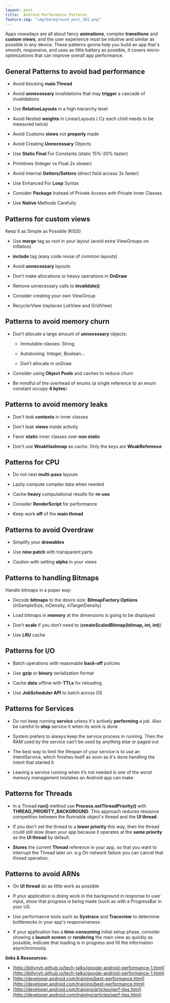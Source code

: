 ```yaml
---
layout: post
title:  Android Performance Patterns
feature-img: "img/background_post_101.png"
---
```


Apps nowadays are all about fancy **animations**, complex **transitions** and **custom views**, and the user experience must be intuitive and similar as possible in any device. These patterns gonna help you build an app that's smooth, responsive, and uses as little battery as possible, it covers micro-optimizations that can improve overall app performance.


## General Patterns to avoid bad performance

- Avoid blocking **main Thread**

- Avoid **unnecessary** invalidations that may **trigger** a cascade of invalidations

- Use **RelativeLayouts** in a high hierarchy level

- Avoid Nested **weights** in LinearLayouts ( Cz each child needs to be measured twice)

- Avoid Customs **views** not **properly** made

- Avoid Creating **Unnecessary** Objects

- Use **Static Final** For Constants (static 15%-20% faster)

- Primitives (Integer vs Float 2x slower)

- Avoid Internal **Getters/Setters** (direct field access 3x faster)

- Use Enhanced For **Loop** Syntax

- Consider **Package** Instead of Private Access with Private Inner Classes

- Use **Native** Methods Carefully

## Patterns for custom views
  
Keep It as Simple as Possible (KISS)

- Use **merge** tag as root in your layout (avoid extra ViewGroups on inflation)

- **include** tag (easy code reuse of common layouts)

- Avoid **unnecessary** layouts

- Don’t make allocations or heavy operations in **OnDraw**

- Remove unnecessary calls to **invalidate()**

- Consider creating your own ViewGroup 

- RecyclerView (replaces ListView and GridView)

## Patterns to avoid memory churn

- Don’t allocate a large amount of **unnecessary** objects:
	
	- Immutable classes: String
	
	- Autoboxing: Integer, Boolean…
	
	- Don’t allocate in onDraw

- Consider using **Object Pools** and caches to reduce churn

- Be mindful of the overhead of enums (a single reference to an enum constant occupy **4 bytes**)

## Patterns to avoid memory leaks 

- Don't leak **contexts** in inner classes

- Don't leak **views** inside activity

- Favor **static** inner classes over **non static**

- Don't use **WeakHashmap** as cache. Only the keys are **WeakReference**
 
## Patterns for CPU

- Do not nest **multi-pass** layouts

- Lazily compute complex data when needed

- Cache **heavy** computational results for **re-use**

- Consider **RenderScript** for performance

- Keep work **off** of the **main thread**

##  Patterns to avoid Overdraw

- Simplify your **drawables**

- Use **nine patch** with transparent parts

- Caution with setting **alpha** in your views

## Patterns to handling Bitmaps

Handle bitmaps in a poper way:

- Decode **bitmaps** to the desire size: **BitmapFactory.Options** (inSampleSize, inDensity, inTargetDensity)
  
- Load bitmaps in **memory** at the dimensions is going to be displayed

- Don’t **scale** if you don’t need to (**createScaledBitmap(btimap, int, int)**)

- Use **LRU** cache

## Patterns for I/O

- Batch operations with reasonable **back-off** policies

- Use **gzip** or **binary** serialization format

- Cache **data** offline with **TTLs** for reloading

- Use **JobScheduler API** to batch across OS

## Patterns for Services

- Do not keep running **service** unless it's actively **performing** a job. Also be careful to **stop** service it when its work is done

- System prefers to always keep the service process in running. Then the RAM used by the service can’t be used by anything else or paged out

- The best way to limit the lifespan of your service is to use an IntentService, which finishes itself as soon as it's done handling the intent that started it

- Leaving a service running when it’s not needed is one of the worst memory management mistakes an Android app can make

## Patterns for Threads

- In a Thread **run()** method use **Process.setThreadPriority()** with **THREAD_PRIORITY_BACKGROUND**. This approach reduces resource competition between the Runnable object's thread and the **UI thread**.

- If you don't set the thread to a **lower priority** this way, then the thread could still slow down your app because it operates at the **same priority** as the **UI thread** by default.

- **Stores** the current **Thread** reference in your app, so that you want to interrupt the Thread later on. e.g On network failure you can cancel that thread operation.

## Patterns to avoid ARNs

- On **UI thread** do as little work as possible

- If your application is doing work in the background in response to user input, show that progress is being made (such as with a ProgressBar in your UI).

- Use performance tools such as **Systrace** and **Traceview** to determine bottlenecks in your app's responsiveness.

- If your application has a **time-consuming** initial setup phase, consider showing a **launch screen** or **rendering** the main view as quickly as possible, indicate that loading is in progress and fill the information asynchronously.

**links & Ressources:**

- [http://billynyh.github.io/tech-talks/google-android-performance-1.html](http://billynyh.github.io/tech-talks/google-android-performance-1.html)
- [http://developer.android.com/training/best-performance.html](http://developer.android.com/training/best-performance.html)
- [http://developer.android.com/training/articles/perf-tips.html](http://developer.android.com/training/articles/perf-tips.html)

